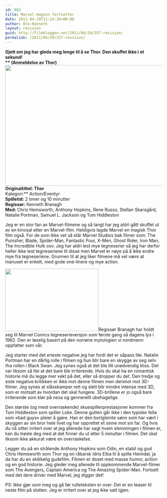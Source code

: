 ```yaml
---
id: 662
title: Marvel-magien fortsetter
date: 2011-04-29T11:24:34+00:00
author: Ole-Kenneth
layout: revision
guid: http://filmbloggen.net/2011/04/29/257-revision/
permalink: /2011/04/29/257-revision/
---
```

**Gjett om jeg har gleda meg lenge til å se Thor. Den skuffet ikke i et sekund!  
** (Anmeldelse av Thor)  
[<img class="alignnone size-medium wp-image-258" src="http://filmbloggen.webalive.no/files/2011/04/thor2.jpg?w=300" alt="" width="581" height="387" />](http://filmbloggen.webalive.no/files/2011/04/thor2.jpg)  
**Originaltittel:** Thor**  
Kategori:** Action/Eventyr  
**Spilletid:** 2 timer og 10 minutter  
**Regissør:** Kenneth Branagh  
**Med:** Chris Hemsworth, Anthony Hopkins, Rene Russo, Stellan Skarsgård, Natalie Portman, Samuel L. Jackson og Tom Hiddleston

Jeg er en stor fan av Marvel-filmene og så langt har jeg aldri gått skuffet ut av en kinosal etter en Marvel-film. Heldigvis lagde Marvel en magisk Thor film også. For de som ikke vet så står Marvel Studios bak filmer som: The Punisher, Blade, Spider-Man, Fantastic Four, X-Men, Ghost Rider, Iron Man, The Incredible Hulk osv. Jeg har aldri lest mye tegneserier så jeg har derfor heller ikke lest tegneseriene til disse men Marvel er nøye på å ikke endre mye fra tegneseriene. Grunnen til at jeg liker filmene må vel være at manuset er enkelt, med gode one-linere og mye action.

[<img class="alignleft size-medium wp-image-259" src="http://filmbloggen.webalive.no/files/2011/04/thor.jpg?w=300" alt="" width="300" height="200" />](http://filmbloggen.webalive.no/files/2011/04/thor.jpg)Regissør Branagh har holdt seg til Marvel Comics tegneserieversjon som første gang så dagens lys i 1962. Den er løselig basert på den norrøne mytologien vi nordmenn oppfatter som vår.

Jeg starter med det eneste negative jeg har fordi det er såpass lite. Natalie Portman har en dårlig rolle i filmen og hun blir bare en skygge av seg selv ifra rollen i Black Swan. Jeg synes også at det ble litt unødvendig kliss. Det var liksom så lite at det bare ble irriterende. Hvis du skal ha en romantisk historie må du legge mer vekt på det, eller så dropper du det. Den tredje og siste negative kritikken er ikke mot denne filmen men derimot mot 3D-filmer. Jeg synes at slåsskamper rett og slett blir mindre intense med 3D, som er motsatt av hvordan det skal fungere. 3D-brillene er jo også bare irriterende som klør på nesa og gennerellt ubehagelige.

Den største (og mest overraskende) skuespillerprestasjoner kommer fra Tom Hiddleston som spiller Loke. Denne gutten går ikke i den typiske fella som &laquo;bad guys&raquo; pleier å gjøre. Han er den bortglemte sønn som har vært i skyggen av sin bror hele livet og har opprettet et sinne mot sin far. Og hvis du nå sitter irritert over at jeg allerede har sagt hvem slemmingen i filmen er, kan du trøste deg med at det finner du ut etter 5 minutter i filmen. Det skal liksom ikke akkurat være en overraskelse.

Legger du på en strålende Anthony Hopkins som Odin, en stabil og god Chris Hemsworth som Thor og en råbarsk Idris Elba til å spille Heimdal, ja da har du en skikkelig gudefilm. Filmen er doset med masse humor, action og en god historie. Jeg gleder meg allerede til oppkommende Marvel-filmer som The Avengers, Captain America og The Amazing Spider-Man. Fortsett med det dere driver med Marvel, jeg digger det!

PS: Ikke gjør som meg og gå før rulleteksten er over. Det er en teaser til neste film på slutten. Jeg er irritert over at jeg ikke satt igjen.